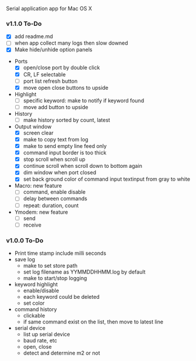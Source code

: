 Serial application app for Mac OS X

### v1.1.0 To-Do
- [x] add readme.md
- [ ] when app collect many logs then slow downed
- [x] Make hide/unhide option panels 
- Ports
    - [x] open/close port by double click
    - [x] CR, LF selectable
    - [ ] port list refresh button
    - [x] move open close buttons to upside
- Highlight
    - [ ] specific keyword: make to notify if keyword found
    - [ ] move add button to upside
- History
    - [ ] make history sorted by count, latest
- Output window
    - [x] screen clear
    - [x] make to copy text from log
    - [x] make to send empty line feed only
    - [x] command input border is too thick
    - [x] stop scroll when scroll up
    - [x] continue scroll when scroll down to bottom again
    - [x] dim window when port closed
    - [x] set back ground color of command input textinput from gray to white
- Macro: new feature
    - [ ] command, enable disable
    - [ ] delay between commands
    - [ ] repeat: duration, count
- Ymodem: new feature
    - [ ] send
    - [ ] receive

### v1.0.0 To-Do
- Print time stamp include milli seconds
- save log
    - make to set store path
    - set log filename as YYMMDDHHMM.log by default
    - make to start/stop logging
- keyword highlight
    - enable/disable
    - each keyword could be deleted
    - set color
- command history
    - clickable
    - if same command exist on the list, then move to latest line
- serial device
    - list up serial device
    - baud rate, etc
    - open, close
    - detect and determine m2 or not

